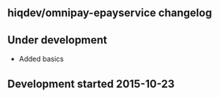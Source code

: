 hiqdev/omnipay-epayservice changelog
------------------------------------

## Under development

- Added basics

## Development started 2015-10-23

